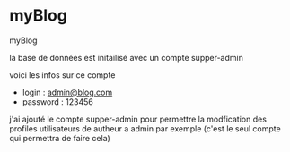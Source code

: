 # myBlog
myBlog


la base de données est initailisé avec un compte supper-admin

voici les infos sur ce compte 
 - login : admin@blog.com
 - password : 123456
 
j'ai ajouté le compte supper-admin pour permettre la modfication des profiles utilisateurs de autheur a admin par exemple (c'est le seul compte qui permettra de faire cela)


